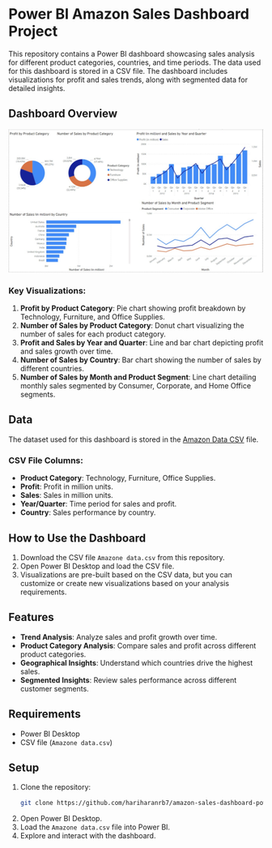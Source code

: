 # Power BI Amazon Sales Dashboard Project

This repository contains a Power BI dashboard showcasing sales analysis for different product categories, countries, and time periods. The data used for this dashboard is stored in a CSV file. The dashboard includes visualizations for profit and sales trends, along with segmented data for detailed insights.

## Dashboard Overview

![Power BI Dashboard](./dashboard.jpg)

### Key Visualizations:
1. **Profit by Product Category**: Pie chart showing profit breakdown by Technology, Furniture, and Office Supplies.
2. **Number of Sales by Product Category**: Donut chart visualizing the number of sales for each product category.
3. **Profit and Sales by Year and Quarter**: Line and bar chart depicting profit and sales growth over time.
4. **Number of Sales by Country**: Bar chart showing the number of sales by different countries.
5. **Number of Sales by Month and Product Segment**: Line chart detailing monthly sales segmented by Consumer, Corporate, and Home Office segments.

## Data

The dataset used for this dashboard is stored in the [Amazon Data CSV](./Amazone%20data.csv) file.

### CSV File Columns:
- **Product Category**: Technology, Furniture, Office Supplies.
- **Profit**: Profit in million units.
- **Sales**: Sales in million units.
- **Year/Quarter**: Time period for sales and profit.
- **Country**: Sales performance by country.

## How to Use the Dashboard

1. Download the CSV file `Amazone data.csv` from this repository.
2. Open Power BI Desktop and load the CSV file.
3. Visualizations are pre-built based on the CSV data, but you can customize or create new visualizations based on your analysis requirements.

## Features

- **Trend Analysis**: Analyze sales and profit growth over time.
- **Product Category Analysis**: Compare sales and profit across different product categories.
- **Geographical Insights**: Understand which countries drive the highest sales.
- **Segmented Insights**: Review sales performance across different customer segments.

## Requirements

- Power BI Desktop
- CSV file (`Amazone data.csv`)

## Setup

1. Clone the repository:
    ```bash
    git clone https://github.com/hariharanrb7/amazon-sales-dashboard-power-bi-project.git
    ```
2. Open Power BI Desktop.
3. Load the `Amazone data.csv` file into Power BI.
4. Explore and interact with the dashboard.
